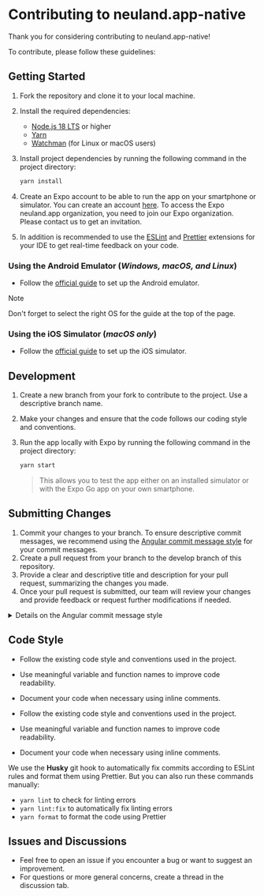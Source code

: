 # Contributing to neuland.app-native

Thank you for considering contributing to neuland.app-native!

To contribute, please follow these guidelines:

## Getting Started

1. Fork the repository and clone it to your local machine.
2. Install the required dependencies:

   - [Node.js 18 LTS](https://nodejs.org/en/) or higher
   - [Yarn](https://classic.yarnpkg.com/en/docs/install)
   - [Watchman](https://facebook.github.io/watchman/docs/install) (for Linux or macOS users)

3. Install project dependencies by running the following command in the project directory:

    ```bash
    yarn install
    ```

4. Create an Expo account to be able to run the app on your smartphone or simulator. You can create an account [here](https://expo.dev/signup).
To access the Expo neuland.app organization, you need to join our Expo organization. Please contact us to get an invitation.

5. In addition is recommended to use the [ESLint](https://marketplace.visualstudio.com/items?itemName=dbaeumer.vscode-eslint) and [Prettier](https://marketplace.visualstudio.com/items?itemName=esbenp.prettier-vscode) extensions for your IDE to get real-time feedback on your code.

### Using the Android Emulator (_Windows, macOS, and Linux_)

- Follow the [official guide](https://docs.expo.dev/workflow/android-studio-emulator/) to set up the Android emulator.

> [!NOTE]  
> Don't forget to select the right OS for the guide at the top of the page.

### Using the iOS Simulator (_macOS only_)

- Follow the [official guide](https://docs.expo.dev/workflow/ios-simulator/) to set up the iOS simulator.

## Development

1. Create a new branch from your fork to contribute to the project. Use a descriptive branch name.
2. Make your changes and ensure that the code follows our coding style and conventions.
3. Run the app locally with Expo by running the following command in the project directory:

    ```bash
    yarn start
    ```

    > This allows you to test the app either on an installed simulator or with the Expo Go app on your own smartphone.

## Submitting Changes

1. Commit your changes to your branch. To ensure descriptive commit messages, we recommend using the
 [Angular commit message style](https://github.com/angular/angular/blob/master/CONTRIBUTING.md#commit-message-header) for your commit messages.
1. Create a pull request from your branch to the develop branch of this repository.
1. Provide a clear and descriptive title and description for your pull request, summarizing the changes you made.
1. Once your pull request is submitted, our team will review your changes and provide feedback or request further modifications if needed.

<details>

  <summary>Details on the Angular commit message style</summary>

```
<type>(<scope>): <short summary>
  │       │             │
  │       │             └─⫸ Summary in present tense. Not capitalized. No period at the end.
  │       │
  │       └─⫸ Commit Scope: animations|bazel|benchpress|common|compiler|compiler-cli|core|
  │                          elements|forms|http|language-service|localize|platform-browser|
  │                          platform-browser-dynamic|platform-server|router|service-worker|
  │                          upgrade|zone.js|packaging|changelog|docs-infra|migrations|
  │                          devtools
  │
  └─⫸ Commit Type: build|ci|docs|feat|fix|perf|refactor|test
```

</details>

## Code Style

- Follow the existing code style and conventions used in the project.
- Use meaningful variable and function names to improve code readability.
- Document your code when necessary using inline comments.

- Follow the existing code style and conventions used in the project.
- Use meaningful variable and function names to improve code readability.
- Document your code when necessary using inline comments.

We use the **Husky** git hook to automatically fix commits according to ESLint rules and format them using Prettier.
But you can also run these commands manually:

- `yarn lint` to check for linting errors
- `yarn lint:fix` to automatically fix linting errors
- `yarn format` to format the code using Prettier

## Issues and Discussions

- Feel free to open an issue if you encounter a bug or want to suggest an improvement.
- For questions or more general concerns, create a thread in the discussion tab.
